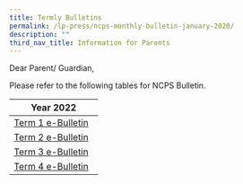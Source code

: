 ```yaml
---
title: Termly Bulletins
permalink: /lp-press/ncps-monthly-bulletin-january-2020/
description: ""
third_nav_title: Information for Parents
---
```

Dear Parent/ Guardian,

Please refer to the following tables for NCPS Bulletin.


| **Year 2022** | 
| -------- | 
| [Term 1 e-Bulletin](/files/2022-Term-1-e-Bulletin.pdf)    | 
| [Term 2 e-Bulletin](/files/2022-Term-2-e-Bulletin.pdf)   |
| [Term 3 e-Bulletin](/files/2022-Term-3-e-Bulletin.pdf)   |
| [Term 4 e-Bulletin](/files/2022-Term-4-e-Bulletin.pdf)   |